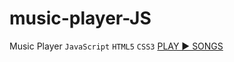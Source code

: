 # music-player-JS
Music Player `JavaScript` `HTML5` `CSS3`
[PLAY ▶️ SONGS](https://vitordev01.github.io/music-player-JS/)
